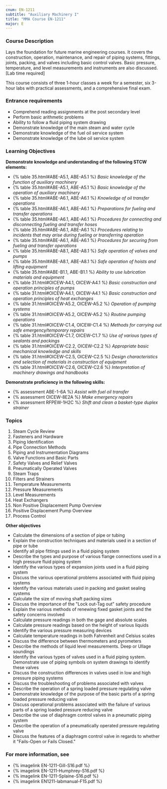```yaml
---
cnum: EN-1211
subtitle: "Auxiliary Machinery I"
title: "MMA Course EN-1211"
major: E
---
```


### Course Description

Lays the foundation for future marine engineering courses. It covers the construction, operation, maintenance, and repair of piping systems, fittings, joints, packing, and valves including basic control valves. Basic pressure, temperature, and level measurements and instruments are also discussed. [Lab time required]

This course consists of three 1-hour classes a week for a semester, six 3-hour labs with practical assessments, and a comprehensive final exam.

### Entrance requirements

* Comprehend reading assignments at the post secondary level
* Perform basic arithmetic problems
* Ability to follow a fluid piping system drawing
* Demonstrate knowledge of the main steam and water cycle
* Demonstrate knowledge of the fuel oil service system
* Demonstrate knowledge of the lube oil service system


### Learning Objectives

**Demonstrate knowledge and understanding of the following STCW elements:**

* {% table 35.html#ABE-A5.1, ABE-A5.1 %} *Basic knowledge of the function of auxiliary machinery*
* {% table 35.html#ABE-A5.1, ABE-A5.1 %} *Basic knowledge of the operation of auxiliary machinery*
* {% table 35.html#ABE-A6.1, ABE-A6.1 %} *Knowledge of oil transfer operations*
* {% table 35.html#ABE-A6.1, ABE-A6.1 %} *Preparations for fueling and transfer operations*
* {% table 35.html#ABE-A6.1, ABE-A6.1 %} *Procedures for connecting and disconnecting fueling and transfer hoses*
* {% table 35.html#ABE-A6.1, ABE-A6.1 %} *Procedures relating to incidents that may arise during fueling or transferring operation*
* {% table 35.html#ABE-A6.1, ABE-A6.1 %} *Procedures for securing from fueling and transfer operations*
* {% table 35.html#ABE-A8.1, ABE-A8.1 %} *Safe operation of valves and pumps*
* {% table 35.html#ABE-A8.1, ABE-A8.1 %} *Safe operation of hoists and lifting equipment*
* {% table 35.html#ABE-B1.1, ABE-B1.1 %} *Ability to use lubrication materials and equipment*
* {% table 31.html#OICEW-A4.1, OICEW-A4.1 %} *Basic construction and operation principles of pumps*
* {% table 31.html#OICEW-A4.1, OICEW-A4.1 %} *Basic construction and operation principles of heat exchanges*
* {% table 31.html#OICEW-A5.2, OICEW-A5.2 %} *Operation of pumping systems*
* {% table 31.html#OICEW-A5.2, OICEW-A5.2 %} *Routine pumping operations*
* {% table 31.html#OICEW-C1.4, OICEW-C1.4 %} *Methods for carrying out safe emergency/temporary repairs*
* {% table 31.html#OICEW-C1.7, OICEW-C1.7 %} *Use of various types of sealants and packings*
* {% table 31.html#OICEW-C2.2, OICEW-C2.2 %} *Appropriate basic mechanical knowledge and skills*
* {% table 31.html#OICEW-C2.5, OICEW-C2.5 %} *Design characteristics and selection of materials in construction of equipment*
* {% table 31.html#OICEW-C2.6, OICEW-C2.6 %} *Interpretation of machinery drawings and handbooks*

**Demonstrate proficiency in the following skills:**

* {% assessment ABE-1-6A %} *Assist with fuel oil transfer*
* {% assessment OICEW-8E2A %} *Make emergency repairs*
* {% assessment RFPEW-1H2C %} *Shift and clean a basket-type duplex strainer*

### Topics

1.	Steam Cycle Review
2.	Fasteners and Hardware
3.	Piping Identification
4.	Pipe Connection Methods
5.	Piping and Instrumentation Diagrams
6.	Valve Functions and Basic Parts
7.	Safety Valves and Relief Valves
8.	Pneumatically Operated Valves
9.	Steam Traps
10.	Filters and Strainers
11.	Temperature Measurements
12.	Pressure Measurements
13.	Level Measurements
14.	Heat Exchangers
15.	Non Positive Displacement Pump Overview
16.	Positive Displacement Pump Overview
17.	Process Control 


**Other objectives**

* Calculate the dimensions of a section of pipe or tubing
* Explain the construction techniques and materials used in a section of pipe or tube
* Identify all pipe fittings used in a fluid piping system
* Describe the types and purpose of various flange connections used in a high pressure fluid piping system
* Identify the various types of expansion joints used in a fluid piping system
* Discuss the various operational problems associated with fluid piping systems
* Identify the various materials used in packing and gasket sealing systems
* Calculate the size of moving shaft packing sizes
* Discuss the importance of the "Lock out-Tag out" safety procedure
* Explain the various methods of renewing fixed gasket joints and the safety concerns involved
* Calculate pressure readings in both the gage and absolute scales
* Calculate pressure readings based on the height of various liquids
* Identify the various pressure measuring devices
* Calculate temperature readings in both Fahrenheit and Celsius scales
* Discuss the difference between thermometers and pyrometers
* Describe the methods of liquid level measurements. Deep or Ullage soundings
* Identify the various types of valves used in a fluid piping system. Demonstrate use of piping symbols on system drawings to identify these valves
* Discuss the construction differences in valves used in low and high pressure piping systems
* Discuss the troubleshooting of problems associated with valves
* Describe the operation of a spring loaded pressure regulating valve
* Demonstrate knowledge of the purpose of the basic parts of a spring loaded pressure reducing valve
* Discuss operational problems associated with the failure of various parts of a spring loaded pressure reducing valve
* Describe the use of diaphragm control valves in a pneumatic piping system
* Describe the operation of a pneumatically operated pressure regulating valve
* Discuss the features of a diaphragm control valve in regards to whether it "Fails-Open or Fails Closed."


### For more information, see 

* {% imagelink EN-1211-Gill-S16.pdf %} 
* {% imagelink EN-1211-Humphrey-S16.pdf %} 
* {% imagelink EN-1211-Splaine-S16.pdf %} 
* {% imagelink EN1211-labmanual-F15.pdf %} 



